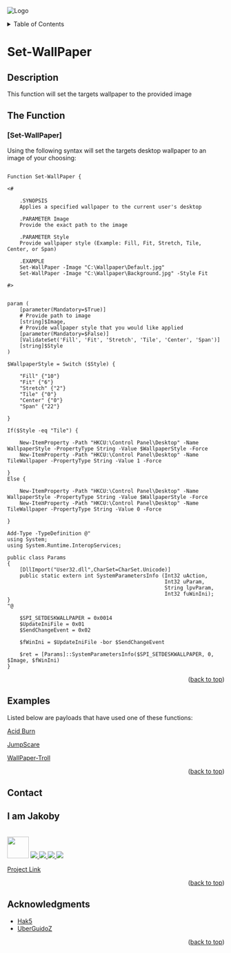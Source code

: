 ![Logo](https://github.com/I-Am-Jakoby/hak5-submissions/blob/main/Assets/logo-170-px.png?raw=true)

<!-- TABLE OF CONTENTS -->
<details>
  <summary>Table of Contents</summary>
  <ol>
    <li><a href="#Description">Description</a></li>
    <li><a href="#The-Function">The Function</a></li>
    <li><a href="#Examples">Examples</a></li>
    <li><a href="#Contact">Contact</a></li>
    <li><a href="#Acknowledgments">Acknowledgments</a></li>
  </ol>
</details>

# Set-WallPaper

## Description

This function will set the targets wallpaper to the provided image

## The Function

### [Set-WallPaper] 

Using the following syntax will set the targets desktop wallpaper to an image of your choosing:

```

```

```
Function Set-WallPaper {
 
<#
 
    .SYNOPSIS
    Applies a specified wallpaper to the current user's desktop
    
    .PARAMETER Image
    Provide the exact path to the image
 
    .PARAMETER Style
    Provide wallpaper style (Example: Fill, Fit, Stretch, Tile, Center, or Span)
  
    .EXAMPLE
    Set-WallPaper -Image "C:\Wallpaper\Default.jpg"
    Set-WallPaper -Image "C:\Wallpaper\Background.jpg" -Style Fit
  
#>

 
param (
    [parameter(Mandatory=$True)]
    # Provide path to image
    [string]$Image,
    # Provide wallpaper style that you would like applied
    [parameter(Mandatory=$False)]
    [ValidateSet('Fill', 'Fit', 'Stretch', 'Tile', 'Center', 'Span')]
    [string]$Style
)
 
$WallpaperStyle = Switch ($Style) {
  
    "Fill" {"10"}
    "Fit" {"6"}
    "Stretch" {"2"}
    "Tile" {"0"}
    "Center" {"0"}
    "Span" {"22"}
  
}
 
If($Style -eq "Tile") {
 
    New-ItemProperty -Path "HKCU:\Control Panel\Desktop" -Name WallpaperStyle -PropertyType String -Value $WallpaperStyle -Force
    New-ItemProperty -Path "HKCU:\Control Panel\Desktop" -Name TileWallpaper -PropertyType String -Value 1 -Force
 
}
Else {
 
    New-ItemProperty -Path "HKCU:\Control Panel\Desktop" -Name WallpaperStyle -PropertyType String -Value $WallpaperStyle -Force
    New-ItemProperty -Path "HKCU:\Control Panel\Desktop" -Name TileWallpaper -PropertyType String -Value 0 -Force
 
}
 
Add-Type -TypeDefinition @" 
using System; 
using System.Runtime.InteropServices;
  
public class Params
{ 
    [DllImport("User32.dll",CharSet=CharSet.Unicode)] 
    public static extern int SystemParametersInfo (Int32 uAction, 
                                                   Int32 uParam, 
                                                   String lpvParam, 
                                                   Int32 fuWinIni);
}
"@ 
  
    $SPI_SETDESKWALLPAPER = 0x0014
    $UpdateIniFile = 0x01
    $SendChangeEvent = 0x02
  
    $fWinIni = $UpdateIniFile -bor $SendChangeEvent
  
    $ret = [Params]::SystemParametersInfo($SPI_SETDESKWALLPAPER, 0, $Image, $fWinIni)
}
```

<p align="right">(<a href="#top">back to top</a>)</p>


## Examples 
[//]: # (Examples of scripts that have used your function) 
Listed below are payloads that have used one of these functions:

[Acid Burn](https://github.com/I-Am-Jakoby/hak5-submissions/tree/main/OMG/Payloads/OMG-AcidBurn)

[JumpScare](https://github.com/I-Am-Jakoby/hak5-submissions/tree/main/OMG/Payloads/OMG-JumpScare)

[WallPaper-Troll](https://github.com/I-Am-Jakoby/hak5-submissions/tree/main/OMG/Payloads/OMG-Wallpaper-Troll)


<p align="right">(<a href="#top">back to top</a>)</p>

<!-- CONTACT -->
## Contact

<div><h2>I am Jakoby</h2></div>
  <p><br/>

  <img src="https://media.giphy.com/media/VgCDAzcKvsR6OM0uWg/giphy.gif" width="50"> 

  <a href="https://github.com/I-Am-Jakoby/">
    <img src="https://img.shields.io/badge/GitHub-I--Am--Jakoby-blue">
  </a>

  <a href="https://www.instagram.com/i_am_jakoby/">
    <img src="https://img.shields.io/badge/Instagram-i__am__jakoby-red">
  </a>

  <a href="https://twitter.com/I_Am_Jakoby/">
    <img src="https://img.shields.io/badge/Twitter-I__Am__Jakoby-blue">
  </a>

  <a href="https://www.youtube.com/c/IamJakoby/">
    <img src="https://img.shields.io/badge/YouTube-I_am_Jakoby-red">
  </a>

  [Project Link](https://github.com/I-Am-Jakoby/PowerShell-for-Hackers)
</p>



<p align="right">(<a href="#top">back to top</a>)</p>

<!-- ACKNOWLEDGMENTS -->
## Acknowledgments

* [Hak5](https://hak5.org/)
* [UberGuidoZ](https://github.com/UberGuidoZ)


<p align="right">(<a href="#top">back to top</a>)</p>
